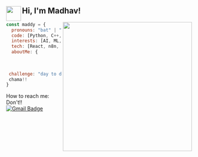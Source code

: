 <h2> Hi, I'm Madhav! <img align='left' src="https://media2.giphy.com/media/v1.Y2lkPTc5MGI3NjExaG9nenNxNjJ2bXdsNmV0bDJ0dmJqOTlscWVyazQ0NmY0N3Vqcno3MyZlcD12MV9pbnRlcm5hbF9naWZfYnlfaWQmY3Q9cw/6Mbgorc9nW6gfoPfWN/giphy.gif" width="40"></h2>
<img align='right' src="https://media0.giphy.com/media/v1.Y2lkPTc5MGI3NjExMWlxd2ltNzEza3owcXRhZW5pYm5pbTQ3eWpjemFvaGtrZTVmamRsZiZlcD12MV9pbnRlcm5hbF9naWZfYnlfaWQmY3Q9cw/tmc0K5a6Cq7pXAFA3M/giphy.gif" width="350">

```javascript
const maddy = {
  pronouns: "bat" | "man",
  code: [Python, C++, HTML, CSS, Javascript, Java],
  interests: [AI, ML, Cybersecurity, Linux, anything cool],
  tech: [React, n8n, Raspberry Pi (cool ik)],
  aboutMe: {
                        uni: "Uttarakhand Technical University",
                        languages: "English, Hindi, Language of Love",
                      },
 challenge: "day to day life"
 chama!!
}
```
How to reach me: Don't!! <br/>
[![Gmail Badge](https://img.shields.io/badge/-shankhdhar.madhav@gmail.com-c14438?style=social&logo=Gmail&logoColor=red&link=mailto:shankhdhar.madhav@gmail.com)](mailto:shankhdhar.madhav@gmail.com)

